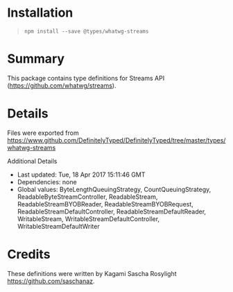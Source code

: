 # Installation
> `npm install --save @types/whatwg-streams`

# Summary
This package contains type definitions for Streams API (https://github.com/whatwg/streams).

# Details
Files were exported from https://www.github.com/DefinitelyTyped/DefinitelyTyped/tree/master/types/whatwg-streams

Additional Details
 * Last updated: Tue, 18 Apr 2017 15:11:46 GMT
 * Dependencies: none
 * Global values: ByteLengthQueuingStrategy, CountQueuingStrategy, ReadableByteStreamController, ReadableStream, ReadableStreamBYOBReader, ReadableStreamBYOBRequest, ReadableStreamDefaultController, ReadableStreamDefaultReader, WritableStream, WritableStreamDefaultController, WritableStreamDefaultWriter

# Credits
These definitions were written by Kagami Sascha Rosylight <https://github.com/saschanaz>.
